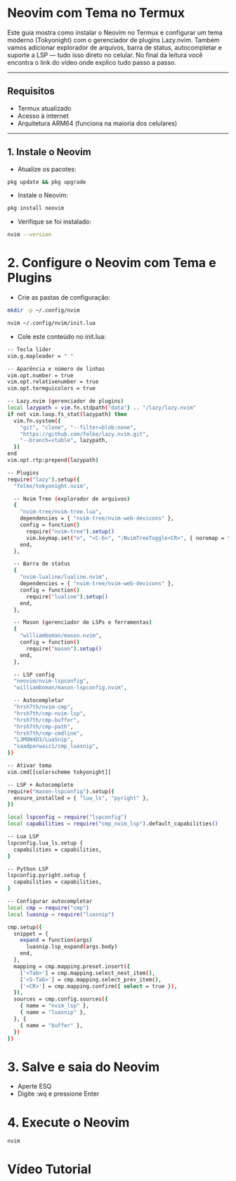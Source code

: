 # Neovim com Tema no Termux

Este guia mostra como instalar o Neovim no Termux e configurar um tema moderno (Tokyonight) com o gerenciador de plugins Lazy.nvim. Também vamos adicionar explorador de arquivos, barra de status, autocompletar e suporte a LSP — tudo isso direto no celular. No final da leitura você encontra o link do vídeo onde explico tudo passo a passo.

---

## Requisitos

- Termux atualizado
- Acesso à internet
- Arquitetura ARM64 (funciona na maioria dos celulares)

---

## 1. Instale o Neovim
- Atualize os pacotes:
```bash
pkg update && pkg upgrade
```
- Instale o Neovim:
```bash
pkg install neovim
```

- Verifique se foi instalado:
```bash
nvim --version
```

# 2. Configure o Neovim com Tema e Plugins
- Crie as pastas de configuração:
```bash
mkdir -p ~/.config/nvim
```
```bash
nvim ~/.config/nvim/init.lua
```

- Cole este conteúdo no init.lua:
```bash
-- Tecla líder
vim.g.mapleader = " "

-- Aparência e número de linhas
vim.opt.number = true
vim.opt.relativenumber = true
vim.opt.termguicolors = true

-- Lazy.nvim (gerenciador de plugins)
local lazypath = vim.fn.stdpath("data") .. "/lazy/lazy.nvim"
if not vim.loop.fs_stat(lazypath) then
  vim.fn.system({
    "git", "clone", "--filter=blob:none",
    "https://github.com/folke/lazy.nvim.git",
    "--branch=stable", lazypath,
  })
end
vim.opt.rtp:prepend(lazypath)

-- Plugins
require("lazy").setup({
  "folke/tokyonight.nvim",

  -- Nvim Tree (explorador de arquivos)
  {
    "nvim-tree/nvim-tree.lua",
    dependencies = { "nvim-tree/nvim-web-devicons" },
    config = function()
      require("nvim-tree").setup()
      vim.keymap.set("n", "<C-b>", ":NvimTreeToggle<CR>", { noremap = true, silent = true })
    end,
  },

  -- Barra de status
  {
    "nvim-lualine/lualine.nvim",
    dependencies = { "nvim-tree/nvim-web-devicons" },
    config = function()
      require("lualine").setup()
    end,
  },

  -- Mason (gerenciador de LSPs e ferramentas)
  {
    "williamboman/mason.nvim",
    config = function()
      require("mason").setup()
    end,
  },

  -- LSP config
  "neovim/nvim-lspconfig",
  "williamboman/mason-lspconfig.nvim",

  -- Autocompletar
  "hrsh7th/nvim-cmp",
  "hrsh7th/cmp-nvim-lsp",
  "hrsh7th/cmp-buffer",
  "hrsh7th/cmp-path",
  "hrsh7th/cmp-cmdline",
  "L3MON4D3/LuaSnip",
  "saadparwaiz1/cmp_luasnip",
})

-- Ativar tema
vim.cmd[[colorscheme tokyonight]]

-- LSP + Autocomplete
require("mason-lspconfig").setup({
  ensure_installed = { "lua_ls", "pyright" },
})

local lspconfig = require("lspconfig")
local capabilities = require("cmp_nvim_lsp").default_capabilities()

-- Lua LSP
lspconfig.lua_ls.setup {
  capabilities = capabilities,
}

-- Python LSP
lspconfig.pyright.setup {
  capabilities = capabilities,
}

-- Configurar autocompletar
local cmp = require("cmp")
local luasnip = require("luasnip")

cmp.setup({
  snippet = {
    expand = function(args)
      luasnip.lsp_expand(args.body)
    end,
  },
  mapping = cmp.mapping.preset.insert({
    ['<Tab>'] = cmp.mapping.select_next_item(),
    ['<S-Tab>'] = cmp.mapping.select_prev_item(),
    ['<CR>'] = cmp.mapping.confirm({ select = true }),
  }),
  sources = cmp.config.sources({
    { name = "nvim_lsp" },
    { name = "luasnip" },
  }, {
    { name = "buffer" },
  })
})
```

# 3. Salve e saia do Neovim
- Aperte ESQ
- Digite :wq e pressione Enter

# 4. Execute o Neovim
```bash
nvim
```

# Vídeo Tutorial

